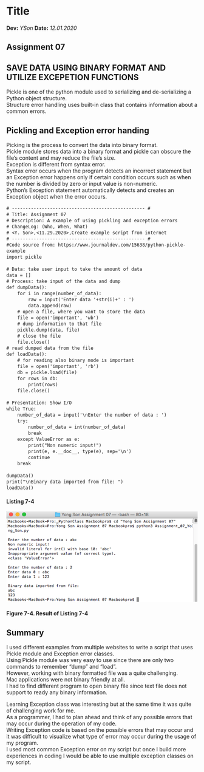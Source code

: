 # Title
**Dev:** *YSon*
**Date:** *12.01.2020*

## Assignment 07
## SAVE DATA USING BINARY FORMAT AND UTILIZE EXCEPETION FUNCTIONS
Pickle is one of the python module used to serializing and de-serializing a Python object structure.  
Structure error handling uses built-in class that contains information about a common errors. 

## Pickling and Exception error handing
Picking is the process to convert the data into binary format.  
Pickle module stores data into a binary format and pickle can obscure the file’s content and may reduce the file’s size.  
Exception is different from syntax error.  
Syntax error occurs when the program detects an incorrect statement but an Exception error happens only if certain condition occurs such as when the number is divided by zero or input value is non-numeric.  
Python’s Exception statement automatically detects and creates an Exception object when the error occurs. 

```
# ------------------------------------------------- #
# Title: Assignment 07
# Description: A example of using pickling and exception errors
# ChangeLog: (Who, When, What)
# <Y. Son>,<11.29.2020>,Create example script from internet
# ------------------------------------------------- #
#Code source from: https://www.journaldev.com/15638/python-pickle-example
import pickle

# Data: take user input to take the amount of data
data = []
# Process: take input of the data and dump
def dumpData():
    for i in range(number_of_data):
        raw = input('Enter data '+str(i)+' : ')
        data.append(raw)
    # open a file, where you want to store the data
    file = open('important', 'wb')
    # dump information to that file
    pickle.dump(data, file)
    # close the file
    file.close()
# read dumped data from the file
def loadData():
    # for reading also binary mode is important
    file = open('important', 'rb')
    db = pickle.load(file)
    for rows in db:
        print(rows)
    file.close()

# Presentation: Show I/O
while True:
    number_of_data = input('\nEnter the number of data : ')
    try:
        number_of_data = int(number_of_data)
        break
    except ValueError as e:
        print("Non numeric input!")
        print(e, e.__doc__, type(e), sep='\n')
        continue
    break

dumpData()
print("\nBinary data imported from file: ")
loadData()
```
#### Listing 7-4
![Result of Assignment 07](https://github.com/yms7/ITFnd100-Mod07/blob/main/docs/Figure%207-4.png "Result of Assignment 07") 
#### Figure 7-4. Result of Listing 7-4

## Summary
I used different examples from multiple websites to write a script that uses Pickle module and Exception error classes.  
Using Pickle module was very easy to use since there are only two commands to remember “dump” and “load”.  
However, working with binary formatted file was a quite challenging.  
Mac applications were not binary friendly at all.  
I had to find different program to open binary file since text file does not support to ready any binary information. 

Learning Exception class was interesting but at the same time it was quite of challenging work for me.  
As a programmer, I had to plan ahead and think of any possible errors that may occur during the operation of my code.  
Writing Exception code is based on the possible errors that may occur and it was difficult to visualize what type of error may occur during the usage of my program.  
I used most common Exception error on my script but once I build more experiences in coding I would be able to use multiple exception classes on my script. 
